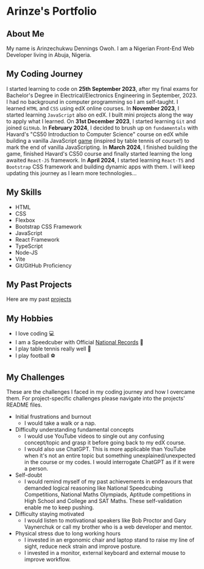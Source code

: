 # Arinze's Portfolio
## About Me
My name is Arinzechukwu Dennings Owoh. I am a Nigerian Front-End Web Developer living in Abuja, Nigeria.
## My Coding Journey
I started learning to code on **25th September 2023**, after my final exams for Bachelor's Degree in Electrical/Electronics Engineering in September, 2023. I had no background in computer programming so I am self-taught. I learned `HTML` and `CSS` using edX online courses. In **November 2023**, I started learning `JavaScript` also on edX. I built mini projects along the way to apply what I learned. On **31st December 2023**, I started learning `Git` and joined `GitHub`. In **February 2024**, I decided to brush up on `fundamentals` with Havard's "CS50 Introduction to Computer Science" course on edX while building a vanilla JavaScript [game](https://github.com/ArinzeGit/Bouncing-Battle) (inspired by table tennis of course!) to mark the end of vanilla JavaScripting. In **March 2024**, I finished building the game, finished Havard's CS50 course and finally started learning the long awaited `React-JS` framework. In **April 2024**, I started learning `React-TS` and `Bootstrap` CSS framework and building dynamic apps with them. I will keep updating this journey as I learn more technologies...
## My Skills
* HTML
* CSS
* Flexbox
* Bootstrap CSS Framework
* JavaScript
* React Framework
* TypeScript
* Node-JS
* Vite
* Git/GitHub Proficiency
## My Past Projects
Here are my past [projects](projects)
## My Hobbies
* I love coding 💻
* I am a Speedcuber with Official [National Records](https://www.worldcubeassociation.org/persons/2019OWOH01) 🧠
* I play table tennis really well 🏓
* I play football ⚽
## My Challenges
These are the challenges I faced in my coding journey and how I overcame them. For project-specific challenges please navigate into the projects' README files.
* Initial frustrations and burnout
  * I would take a walk or a nap.
* Difficulty understanding fundamental concepts
  * I would use YouTube videos to single out any confusing concept/topic and grasp it before going back to my edX course.
  * I would also use ChatGPT. This is more applicable than YouTube when it's not an entire topic but something unexplained/unexpected in the course or my codes. I would interrogate ChatGPT as if it were a person.
* Self-doubt
  * I would remind myself of my past achievements in endeavours that demanded logical reasoning like National Speedcubing Competitions, National Maths Olympiads, Aptitude competitions in High School and College and SAT Maths. These self-validation enable me to keep pushing.
* Difficulty staying motivated
  * I would listen to motivational speakers like Bob Proctor and Gary Vaynerchuk or call my brother who is a web developer and mentor.
* Physical stress due to long working hours
  * I invested in an ergonomic chair and laptop stand to raise my line of sight, reduce neck strain and improve posture.
  * I invested in a monitor, external keyboard and external mouse to improve workflow.
